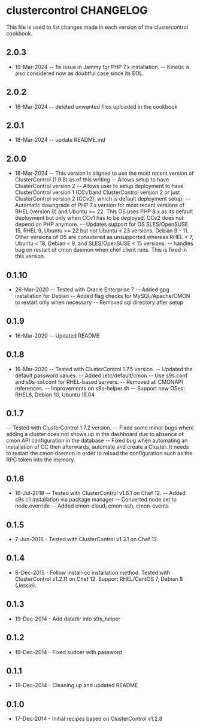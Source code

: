 clustercontrol CHANGELOG
========================

This file is used to list changes made in each version of the clustercontrol cookbook.

2.0.3
------
- 19-Mar-2024
-- fix issue in Jammy for PHP 7.x installation. 
-- Kinetic is also considered now as doubtful case since its EOL.

2.0.2
------
- 18-Mar-2024
-- deleted unwanted files uploaded in the cookbook

2.0.1
------
- 18-Mar-2024
-- update README.md

2.0.0
------
- 18-Mar-2024
-- This version is aligned to use the most recent version of ClusterControl (1.9.8) as of this writing
-- Allows setup to have ClusterControl version 2
-- Allows user to setup deployment to have ClusterControl version 1 (CCv1)and ClusterControl version 2 or just ClusterControl version 2 (CCv2), which is default deployment setup.
-- Automatic downgrade of PHP 7.x version for most recent versions of RHEL (version 9) and Ubuntu >= 22. This OS uses PHP 8.x as its default deployment but only when CCv1 has to be deployed. CCv2 does not depend on PHP anymore.
-- Updates support for OS SLES/OpenSUSE 15, RHEL 9, Ubuntu >= 22 but not Ubuntu < 23 versions, Debian 9 - 11. Other versions of OS are considered as unsupported whereas RHEL < 7, Ubuntu < 18, Debian < 9, and SLES/OpenSUSE < 15 versions.
-- handles bug on restart of cmon daemon when chef client runs. This is fixed in this version.


0.1.10
------
- 26-Mar-2020
-- Tested with Oracle Enterprise 7
-- Added gpg installation for Debian
-- Added flag checks for MySQL/Apache/CMON to restart only when necessary
-- Removed sql directory after setup

0.1.9
-----
- 16-Mar-2020
-- Updated README

0.1.8
-----
- 16-Mar-2020
-- Tested with ClusterControl 1.7.5 version.
-- Updated the default password values.
-- Added /etc/default/cmon
-- Use s9s.conf and s9s-ssl.conf for RHEL-based servers.
-- Removed all CMONAPI references.
-- Improvements on s9s-helper.sh
-- Support new OSes: RHEL8, Debian 10, Ubuntu 18.04

0.1.7
-----
-- Tested with ClusterControl 1.7.2 version.
-- Fixed some minor bugs where adding a cluster does not shows up in the dashboard due to absence of cmon API configuration in the database
-- Fixed bug when automating an installation of CC then afterwards, automate and create a Cluster. It needs to restart the cmon daemon in order to reload the configuration such as the RPC token into the memory.

0.1.6
----- 
- 16-Jul-2018
-- Tested with ClusterControl v1.6.1 on Chef 12.
-- Added s9s cli installation via package manager
-- Converted node.set to node.override
-- Added cmon-cloud, cmon-ssh, cmon-events

0.1.5
-----
- 7-Jun-2016 - Tested with ClusterControl v1.3.1 on Chef 12.

0.1.4
-----
- 8-Dec-2015 - Follow install-cc installation method. Tested with ClusterControl v1.2.11 on Chef 12. Support RHEL/CentOS 7, Debian 8 (Jessie).

0.1.3
-----
- 19-Dec-2014 - Add datadir into s9s_helper

0.1.2
-----
- 19-Dec-2014 - Fixed sudoer with password

0.1.1
-----
- 19-Dec-2014 - Cleaning up and updated README

0.1.0
-----
- 17-Dec-2014 - Initial recipes based on ClusterControl v1.2.8
